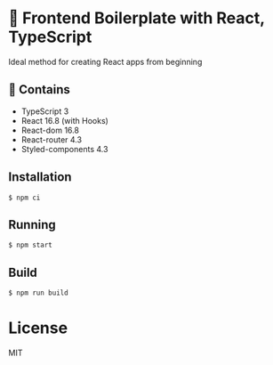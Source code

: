 # 🌌 Frontend Boilerplate with React, TypeScript

Ideal method for creating React apps from beginning

## 🤔 Contains

- TypeScript 3
- React 16.8 (with Hooks)
- React-dom 16.8
- React-router 4.3
- Styled-components 4.3

## Installation

```
$ npm ci
```

## Running

```
$ npm start
```

## Build

```
$ npm run build
```

# License

MIT
